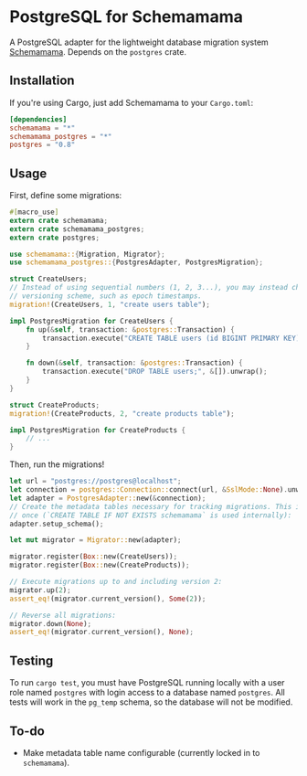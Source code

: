 # PostgreSQL for Schemamama

A PostgreSQL adapter for the lightweight database migration system
[Schemamama](https://github.com/SkylerLipthay/schemamama). Depends on the
`postgres` crate.

## Installation

If you're using Cargo, just add Schemamama to your `Cargo.toml`:

```toml
[dependencies]
schemamama = "*"
schemamama_postgres = "*"
postgres = "0.8"
```

## Usage

First, define some migrations:

```rust
#[macro_use]
extern crate schemamama;
extern crate schemamama_postgres;
extern crate postgres;

use schemamama::{Migration, Migrator};
use schemamama_postgres::{PostgresAdapter, PostgresMigration};

struct CreateUsers;
// Instead of using sequential numbers (1, 2, 3...), you may instead choose to use a global
// versioning scheme, such as epoch timestamps.
migration!(CreateUsers, 1, "create users table");

impl PostgresMigration for CreateUsers {
    fn up(&self, transaction: &postgres::Transaction) {
        transaction.execute("CREATE TABLE users (id BIGINT PRIMARY KEY);", &[]).unwrap();
    }

    fn down(&self, transaction: &postgres::Transaction) {
        transaction.execute("DROP TABLE users;", &[]).unwrap();
    }
}

struct CreateProducts;
migration!(CreateProducts, 2, "create products table");

impl PostgresMigration for CreateProducts {
    // ...
}
```

Then, run the migrations!

```rust
let url = "postgres://postgres@localhost";
let connection = postgres::Connection::connect(url, &SslMode::None).unwrap();
let adapter = PostgresAdapter::new(&connection);
// Create the metadata tables necessary for tracking migrations. This is safe to call more than
// once (`CREATE TABLE IF NOT EXISTS schemamama` is used internally):
adapter.setup_schema();

let mut migrator = Migrator::new(adapter);

migrator.register(Box::new(CreateUsers));
migrator.register(Box::new(CreateProducts));

// Execute migrations up to and including version 2:
migrator.up(2);
assert_eq!(migrator.current_version(), Some(2));

// Reverse all migrations:
migrator.down(None);
assert_eq!(migrator.current_version(), None);
```

## Testing

To run `cargo test`, you must have PostgreSQL running locally with a user role
named `postgres` with login access to a database named `postgres`. All tests
will work in the `pg_temp` schema, so the database will not be modified.

## To-do

* Make metadata table name configurable (currently locked in to `schemamama`).

